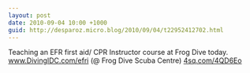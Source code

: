 ```yaml
---
layout: post
date: 2010-09-04 10:00 +1000
guid: http://desparoz.micro.blog/2010/09/04/t22952412702.html
---
```

Teaching an EFR first aid/ CPR Instructor course at Frog Dive today. www.DivingIDC.com/efri (@ Frog Dive Scuba Centre) [4sq.com/4QD6Eo](http://4sq.com/4QD6Eo)

